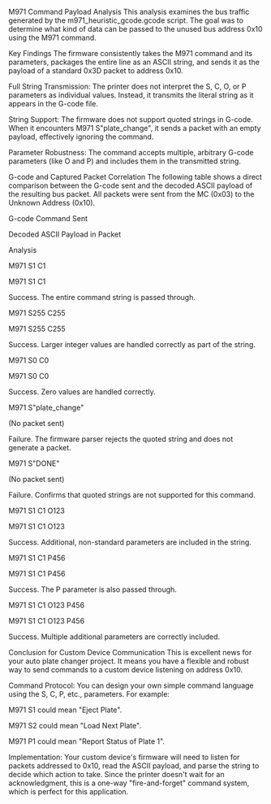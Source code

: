 M971 Command Payload Analysis
This analysis examines the bus traffic generated by the m971_heuristic_gcode.gcode script. The goal was to determine what kind of data can be passed to the unused bus address 0x10 using the M971 command.

Key Findings
The firmware consistently takes the M971 command and its parameters, packages the entire line as an ASCII string, and sends it as the payload of a standard 0x3D packet to address 0x10.

Full String Transmission: The printer does not interpret the S, C, O, or P parameters as individual values. Instead, it transmits the literal string as it appears in the G-code file.

String Support: The firmware does not support quoted strings in G-code. When it encounters M971 S"plate_change", it sends a packet with an empty payload, effectively ignoring the command.

Parameter Robustness: The command accepts multiple, arbitrary G-code parameters (like O and P) and includes them in the transmitted string.

G-code and Captured Packet Correlation
The following table shows a direct comparison between the G-code sent and the decoded ASCII payload of the resulting bus packet. All packets were sent from the MC (0x03) to the Unknown Address (0x10).

G-code Command Sent

Decoded ASCII Payload in Packet

Analysis

M971 S1 C1

M971 S1 C1

Success. The entire command string is passed through.

M971 S255 C255

M971 S255 C255

Success. Larger integer values are handled correctly as part of the string.

M971 S0 C0

M971 S0 C0

Success. Zero values are handled correctly.

M971 S"plate_change"

(No packet sent)

Failure. The firmware parser rejects the quoted string and does not generate a packet.

M971 S"DONE"

(No packet sent)

Failure. Confirms that quoted strings are not supported for this command.

M971 S1 C1 O123

M971 S1 C1 O123

Success. Additional, non-standard parameters are included in the string.

M971 S1 C1 P456

M971 S1 C1 P456

Success. The P parameter is also passed through.

M971 S1 C1 O123 P456

M971 S1 C1 O123 P456

Success. Multiple additional parameters are correctly included.

Conclusion for Custom Device Communication
This is excellent news for your auto plate changer project. It means you have a flexible and robust way to send commands to a custom device listening on address 0x10.

Command Protocol: You can design your own simple command language using the S, C, P, etc., parameters. For example:

M971 S1 could mean "Eject Plate".

M971 S2 could mean "Load Next Plate".

M971 P1 could mean "Report Status of Plate 1".

Implementation: Your custom device's firmware will need to listen for packets addressed to 0x10, read the ASCII payload, and parse the string to decide which action to take. Since the printer doesn't wait for an acknowledgment, this is a one-way "fire-and-forget" command system, which is perfect for this application.